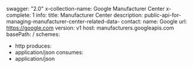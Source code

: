 swagger: "2.0"
x-collection-name: Google Manufacturer Center
x-complete: 1
info:
  title: Manufacturer Center
  description: public-api-for-managing-manufacturer-center-related-data-
  contact:
    name: Google
    url: https://google.com
  version: v1
host: manufacturers.googleapis.com
basePath: /
schemes:
- http
produces:
- application/json
consumes:
- application/json